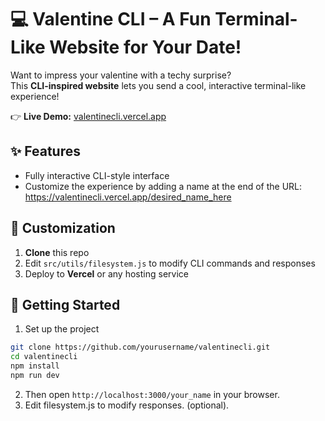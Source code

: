 # 💻 Valentine CLI – A Fun Terminal-Like Website for Your Date!  

Want to impress your valentine with a techy surprise?  
This **CLI-inspired website** lets you send a cool, interactive terminal-like experience!  

👉 **Live Demo:** [valentinecli.vercel.app](https://valentinecli.vercel.app/)  

## ✨ Features  
- Fully interactive CLI-style interface  
- Customize the experience by adding a name at the end of the URL: https://valentinecli.vercel.app/desired_name_here

## 🎨 Customization  
1. **Clone** this repo  
2. Edit `src/utils/filesystem.js` to modify CLI commands and responses  
3. Deploy to **Vercel** or any hosting service

## 🚀 Getting Started  

1. Set up the project
```sh
git clone https://github.com/yourusername/valentinecli.git
cd valentinecli
npm install
npm run dev
```
2. Then open `http://localhost:3000/your_name` in your browser.
3. Edit filesystem.js to modify responses. (optional).


